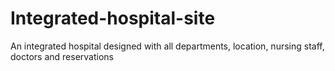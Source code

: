 # Integrated-hospital-site
An integrated hospital designed with all departments, location, nursing staff, doctors and reservations
